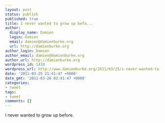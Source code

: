 ```yaml
---
layout: post
status: publish
published: true
title: I never wanted to grow up befo...
author:
  display_name: Damien
  login: Damien
  email: damien@damienburke.org
  url: http://damienburke.org
author_login: Damien
author_email: damien@damienburke.org
author_url: http://damienburke.org
wordpress_id: 1410
wordpress_url: http://www.damienburke.org/2011/03/25/i-never-wanted-to-grow-up-befo/
date: '2011-03-25 21:41:47 +0000'
date_gmt: '2011-03-26 02:41:47 +0000'
categories:
- tweet
tags:
- tweet
comments: []
---
```

<p>I never wanted to grow up before.</p>

